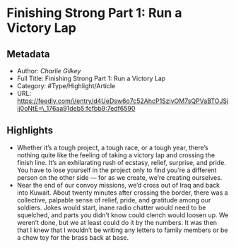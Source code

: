 # Finishing Strong Part 1: Run a Victory Lap

## Metadata

* Author: *Charlie Gilkey*
* Full Title: Finishing Strong Part 1: Run a Victory Lap
* Category: #Type/Highlight/Article
* URL: https://feedly.com/i/entry/d4UeDsw6o7c52AhcP1SziyOM7sQPVaBTOJSjij0oNtE=\_176aa91deb5:fcfbb9:7edf6590

## Highlights

* Whether it’s a tough project, a tough race, or a tough year, there’s nothing quite like the feeling of taking a victory lap and crossing the finish line. It’s an exhilarating rush of ecstasy, relief, surprise, and pride. You have to lose yourself in the project only to find you’re a different person on the other side — for as we create, we’re creating ourselves.
* Near the end of our convoy missions, we’d cross out of Iraq and back into Kuwait. About twenty minutes after crossing the border, there was a collective, palpable sense of relief, pride, and gratitude among our soldiers. Jokes would start, inane radio chatter would need to be squelched, and parts you didn’t know could clench would loosen up. We weren’t done, but we at least could do it by the numbers. It was then that I knew that I wouldn’t be writing any letters to family members or be a chew toy for the brass back at base.
